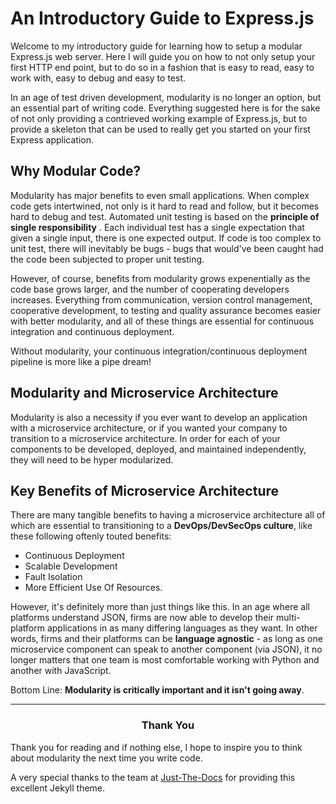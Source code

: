 # An Introductory Guide to Express.js

Welcome to my introductory guide for learning how to setup a modular Express.js web server. Here I will guide you on how to not only setup your first HTTP end point, but to do so in a fashion that is easy to read, easy to work with, easy to debug and easy to test.

In an age of test driven development, modularity is no longer an option, but an essential part of writing code. Everything suggested here is for the sake of not only providing a contrieved working example of Express.js, but to provide a skeleton that can be used to really get you started on your first Express application.

## Why Modular Code?

Modularity has major benefits to even small applications. When complex code gets intertwined, not only is it hard to read and follow, but it becomes hard to debug and test. Automated unit testing is based on the **principle of single responsibility**
. Each individual test has a single expectation that given a single input, there is one expected output. If code is too complex to unit test, there will inevitably be bugs - bugs that would've been caught had the code been subjected to proper unit testing. 

However, of course, benefits from modularity grows expenentially as the code base grows larger, and the number of cooperating developers increases. Everything from communication, version control management, cooperative development, to testing and quality assurance becomes easier with better modularity, and all of these things are essential for continuous integration and continuous deployment.

Without modularity, your continuous integration/continuous deployment pipeline is more like a pipe dream!

## Modularity and Microservice Architecture

Modularity is also a necessity if you ever want to develop an application with a microservice architecture, or if you wanted your company to transition to a microservice architecture. In order for each of your components to be developed, deployed, and maintained independently, they will need to be hyper modularized.

## Key Benefits of Microservice Architecture

There are many tangible benefits to having a microservice architecture all of which are essential to transitioning to a **DevOps/DevSecOps culture**, like these following oftenly touted benefits:
<ul>
<li>Continuous Deployment</li>
<li>Scalable Development</li>
<li>Fault Isolation</li>
<li>More Efficient Use Of Resources.</li>
</ul>

However, it's definitely more than just things like this. In an age where all platforms understand JSON, firms are now able to develop their multi-platform applications in as many differing languages as they want. In other words, firms and their platforms can be **language agnostic** - as long as one microservice component can speak to another component (via JSON), it no longer matters that one team is most comfortable working with Python and another with JavaScript.

Bottom Line: **Modularity is critically important and it isn't going away**.

***


<div align="center"><h3> Thank You</h3></div>

Thank you for reading and if nothing else, I hope to inspire you to think about modularity the next time you write code.

A very special thanks to the team at [Just-The-Docs](https://github.com/pmarsceill/just-the-docs) for providing this excellent Jekyll theme.